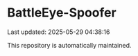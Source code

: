 # BattleEye-Spoofer

Last updated: 2025-05-29 04:38:16

This repository is automatically maintained.
